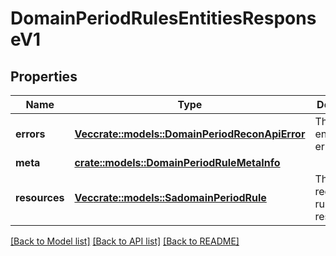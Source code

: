 # DomainPeriodRulesEntitiesResponseV1

## Properties

Name | Type | Description | Notes
------------ | ------------- | ------------- | -------------
**errors** | [**Vec<crate::models::DomainPeriodReconApiError>**](domain.ReconAPIError.md) | The request encountered errors | 
**meta** | [**crate::models::DomainPeriodRuleMetaInfo**](domain.RuleMetaInfo.md) |  | 
**resources** | [**Vec<crate::models::SadomainPeriodRule>**](sadomain.Rule.md) | The requested rule resources | 

[[Back to Model list]](../README.md#documentation-for-models) [[Back to API list]](../README.md#documentation-for-api-endpoints) [[Back to README]](../README.md)


